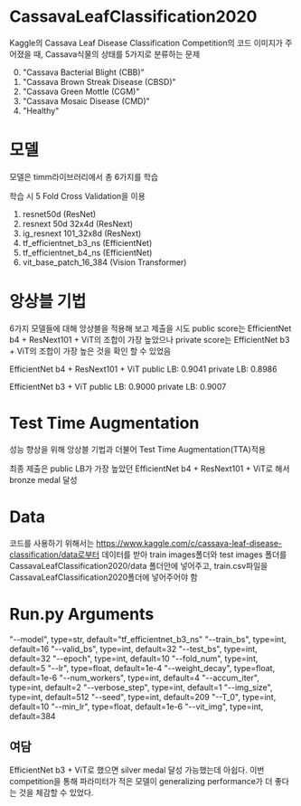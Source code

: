 # CassavaLeafClassification2020

Kaggle의 Cassava Leaf Disease Classification Competition의 코드
이미지가 주어졌을 때, Cassava식물의 상태를 5가지로 분류하는 문제

0. "Cassava Bacterial Blight (CBB)"
1. "Cassava Brown Streak Disease (CBSD)"
2. "Cassava Green Mottle (CGM)"
3. "Cassava Mosaic Disease (CMD)"
4. "Healthy"

# 모델
모델은 timm라이브러리에서 총 6가지를 학습

학습 시 5 Fold Cross Validation을 이용
1. resnet50d (ResNet)
2. resnext 50d 32x4d (ResNext)
3. ig_resnext 101_32x8d (ResNext)
4. tf_efficientnet_b3_ns (EfficientNet)
5. tf_efficientnet_b4_ns (EfficientNet)
6. vit_base_patch_16_384 (Vision Transformer)

# 앙상블 기법
6가지 모델들에 대해 앙상블을 적용해 보고 제출을 시도
public score는 EfficientNet b4 + ResNext101 + ViT의 조합이 가장 높았으나
private score는 EfficientNet b3 + ViT의 조합이 가장 높은 것을 확인 할 수 있었음

EfficientNet b4 + ResNext101 + ViT
public LB: 0.9041
private LB: 0.8986

EfficientNet b3 + ViT
public LB: 0.9000
private LB: 0.9007

# Test Time Augmentation
성능 향상을 위해 앙상블 기법과 더불어 Test Time Augmentation(TTA)적용

최종 제출은 public LB가 가장 높았던 EfficientNet b4 + ResNext101 + ViT로 해서 bronze medal 달성

# Data
코드를 사용하기 위해서는 https://www.kaggle.com/c/cassava-leaf-disease-classification/data로부터 데이터를 받아 train images폴더와 test images 폴더를 CassavaLeafClassification2020/data 폴더안에 넣어주고, train.csv파일을 CassavaLeafClassification2020폴더에 넣어주어야 함

# Run.py Arguments
"--model", type=str, default="tf_efficientnet_b3_ns"
"--train_bs", type=int, default=16
"--valid_bs", type=int, default=32
"--test_bs", type=int, default=32
"--epoch", type=int, default=10
"--fold_num", type=int, default=5
"--lr", type=float, default=1e-4
"--weight_decay", type=float, default=1e-6
"--num_workers", type=int, default=4
"--accum_iter", type=int, default=2
"--verbose_step", type=int, default=1
"--img_size", type=int, default=512
"--seed", type=int, default=209
"--T_0", type=int, default=10
"--min_lr", type=float, default=1e-6
"--vit_img", type=int, default=384

## 여담
EfficientNet b3 + ViT로 했으면 silver medal 달성 가능했는데 아쉽다. 이번 competition을 통해 파라미터가 적은 모델이 generalizing performance가 더 좋다는 것을 체감할 수 있었다.
